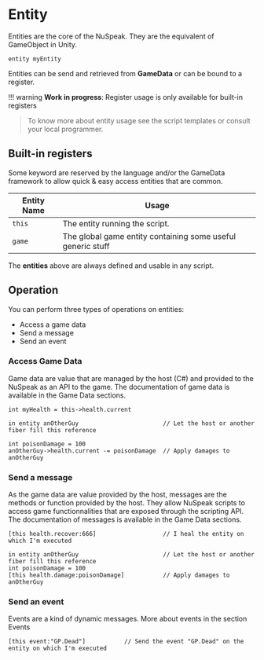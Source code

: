 
# Entity

Entities are the core of the NuSpeak. They are the equivalent of GameObject in Unity.

    entity myEntity

Entities can be send and retrieved from **GameData** or can be bound to a register.

!!! warning
    **Work in progress**: Register usage is only available for built-in registers

> To know more about entity usage see the script templates or consult your local programmer.

## Built-in registers

Some keyword are reserved by the language and/or the GameData framework to allow quick & easy access
entities that are common.

| Entity Name | Usage |
|-------------|-------|
|`this` | The entity running the script. |
|`game` | The global game entity containing some useful generic stuff |

The **entities** above are always defined and usable in any script.

## Operation

You can perform three types of operations on entities:

* Access a game data
* Send a message
* Send an event

### Access Game Data

Game data are value that are managed by the host (C#) and provided to the NuSpeak as an API to the game.
The documentation of game data is available in the Game Data sections.

    int myHealth = this->health.current
    
    in entity anOtherGuy                        // Let the host or another fiber fill this reference
    
    int poisonDamage = 100
    anOtherGuy->health.current -= poisonDamage  // Apply damages to anOtherGuy


### Send a message

As the game data are value provided by the host, messages are the methods or function provided by the host.
They allow NuSpeak scripts to access game functionnalities that are exposed through the scripting API.
The documentation of messages is available in the Game Data sections.

    [this health.recover:666]                   // I heal the entity on which I'm executed

    in entity anOtherGuy                        // Let the host or another fiber fill this reference
    int poisonDamage = 100
    [this health.damage:poisonDamage]           // Apply damages to anOtherGuy

### Send an event

Events are a kind of dynamic messages.
More about events in the section Events

    [this event:"GP.Dead"]           // Send the event "GP.Dead" on the entity on which I'm executed